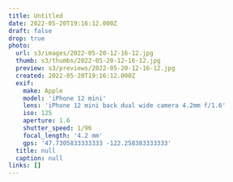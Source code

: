 ```yaml
---
title: Untitled
date: 2022-05-20T19:16:12.000Z
draft: false
drop: true
photo:
  url: s3/images/2022-05-20-12-16-12.jpg
  thumb: s3/thumbs/2022-05-20-12-16-12.jpg
  preview: s3/previews/2022-05-20-12-16-12.jpg
  created: 2022-05-20T19:16:12.000Z
  exif:
    make: Apple
    model: 'iPhone 12 mini'
    lens: 'iPhone 12 mini back dual wide camera 4.2mm f/1.6'
    iso: 125
    aperture: 1.6
    shutter_speed: 1/96
    focal_length: '4.2 mm'
    gps: '47.7305833333333 -122.258383333333'
  title: null
  caption: null
links: []
---
```

